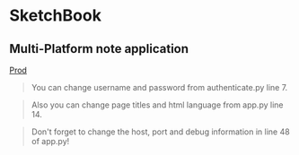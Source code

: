 # SketchBook
Multi-Platform note application
---

[Prod](http://safran.nsupdate.info/not)

> You can change username and password from authenticate.py line 7.

> Also you can change page titles and html language from app.py line 14.

> Don't forget to change the host, port and debug information in line 48 of app.py!
